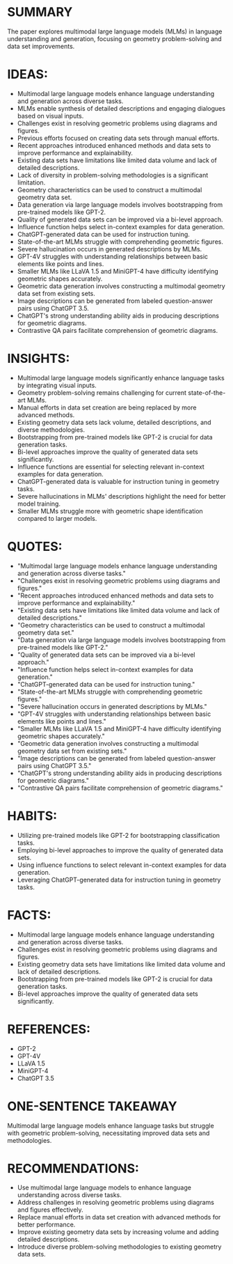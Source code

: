# SUMMARY
The paper explores multimodal large language models (MLMs) in language understanding and generation, focusing on geometry problem-solving and data set improvements.

# IDEAS:
- Multimodal large language models enhance language understanding and generation across diverse tasks.
- MLMs enable synthesis of detailed descriptions and engaging dialogues based on visual inputs.
- Challenges exist in resolving geometric problems using diagrams and figures.
- Previous efforts focused on creating data sets through manual efforts.
- Recent approaches introduced enhanced methods and data sets to improve performance and explainability.
- Existing data sets have limitations like limited data volume and lack of detailed descriptions.
- Lack of diversity in problem-solving methodologies is a significant limitation.
- Geometry characteristics can be used to construct a multimodal geometry data set.
- Data generation via large language models involves bootstrapping from pre-trained models like GPT-2.
- Quality of generated data sets can be improved via a bi-level approach.
- Influence function helps select in-context examples for data generation.
- ChatGPT-generated data can be used for instruction tuning.
- State-of-the-art MLMs struggle with comprehending geometric figures.
- Severe hallucination occurs in generated descriptions by MLMs.
- GPT-4V struggles with understanding relationships between basic elements like points and lines.
- Smaller MLMs like LLaVA 1.5 and MiniGPT-4 have difficulty identifying geometric shapes accurately.
- Geometric data generation involves constructing a multimodal geometry data set from existing sets.
- Image descriptions can be generated from labeled question-answer pairs using ChatGPT 3.5.
- ChatGPT's strong understanding ability aids in producing descriptions for geometric diagrams.
- Contrastive QA pairs facilitate comprehension of geometric diagrams.

# INSIGHTS:
- Multimodal large language models significantly enhance language tasks by integrating visual inputs.
- Geometry problem-solving remains challenging for current state-of-the-art MLMs.
- Manual efforts in data set creation are being replaced by more advanced methods.
- Existing geometry data sets lack volume, detailed descriptions, and diverse methodologies.
- Bootstrapping from pre-trained models like GPT-2 is crucial for data generation tasks.
- Bi-level approaches improve the quality of generated data sets significantly.
- Influence functions are essential for selecting relevant in-context examples for data generation.
- ChatGPT-generated data is valuable for instruction tuning in geometry tasks.
- Severe hallucinations in MLMs' descriptions highlight the need for better model training.
- Smaller MLMs struggle more with geometric shape identification compared to larger models.

# QUOTES:
- "Multimodal large language models enhance language understanding and generation across diverse tasks."
- "Challenges exist in resolving geometric problems using diagrams and figures."
- "Recent approaches introduced enhanced methods and data sets to improve performance and explainability."
- "Existing data sets have limitations like limited data volume and lack of detailed descriptions."
- "Geometry characteristics can be used to construct a multimodal geometry data set."
- "Data generation via large language models involves bootstrapping from pre-trained models like GPT-2."
- "Quality of generated data sets can be improved via a bi-level approach."
- "Influence function helps select in-context examples for data generation."
- "ChatGPT-generated data can be used for instruction tuning."
- "State-of-the-art MLMs struggle with comprehending geometric figures."
- "Severe hallucination occurs in generated descriptions by MLMs."
- "GPT-4V struggles with understanding relationships between basic elements like points and lines."
- "Smaller MLMs like LLaVA 1.5 and MiniGPT-4 have difficulty identifying geometric shapes accurately."
- "Geometric data generation involves constructing a multimodal geometry data set from existing sets."
- "Image descriptions can be generated from labeled question-answer pairs using ChatGPT 3.5."
- "ChatGPT's strong understanding ability aids in producing descriptions for geometric diagrams."
- "Contrastive QA pairs facilitate comprehension of geometric diagrams."

# HABITS:
- Utilizing pre-trained models like GPT-2 for bootstrapping classification tasks.
- Employing bi-level approaches to improve the quality of generated data sets.
- Using influence functions to select relevant in-context examples for data generation.
- Leveraging ChatGPT-generated data for instruction tuning in geometry tasks.

# FACTS:
- Multimodal large language models enhance language understanding and generation across diverse tasks.
- Challenges exist in resolving geometric problems using diagrams and figures.
- Existing geometry data sets have limitations like limited data volume and lack of detailed descriptions.
- Bootstrapping from pre-trained models like GPT-2 is crucial for data generation tasks.
- Bi-level approaches improve the quality of generated data sets significantly.

# REFERENCES:
- GPT-2
- GPT-4V
- LLaVA 1.5
- MiniGPT-4
- ChatGPT 3.5

# ONE-SENTENCE TAKEAWAY
Multimodal large language models enhance language tasks but struggle with geometric problem-solving, necessitating improved data sets and methodologies.

# RECOMMENDATIONS:
- Use multimodal large language models to enhance language understanding across diverse tasks.
- Address challenges in resolving geometric problems using diagrams and figures effectively.
- Replace manual efforts in data set creation with advanced methods for better performance.
- Improve existing geometry data sets by increasing volume and adding detailed descriptions.
- Introduce diverse problem-solving methodologies to existing geometry data sets.
